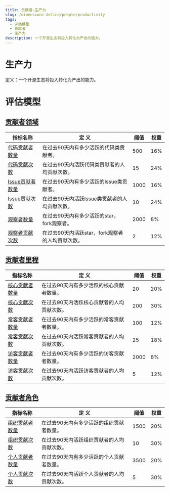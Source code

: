 ```yaml
---
title: 贡献者-生产力
slug: /dimensions-define/people/productivity
tags:
  - 评估模型
  - 贡献者
  - 生产力
description: 一个开源生态将投入转化为产出的能力。
---
```


# 生产力

定义：一个开源生态将投入转化为产出的能力。

# 评估模型

## [贡献者领域](./contributor-domain-persona.md)

| 指标名称 | 定 义 | 阈值   | 权重  |
| --- | ---- | ------ | ------- |
| [代码贡献者数量](./contributor-domain-persona.md#代码贡献者数量) |  在过去90天内有多少活跃的代码类贡献者。| 500  | 16% |
| [代码贡献次数](./contributor-domain-persona.md#代码贡献次数)  | 在过去90天内活跃代码类贡献者的人均贡献次数。  |  15 | 24% |
| [Issue贡献者数量](./contributor-domain-persona.md#Issue贡献者数量) | 在过去90天内有多少活跃的Issue类贡献者。 | 1000  | 16% |
| [Issue贡献次数](./contributor-domain-persona.md#Issue贡献次数) | 在过去90天内活跃Issue类贡献者的人均贡献次数。   | 10   | 24% |
| [观察者数量](./contributor-domain-persona.md#观察者数量) |  在过去90天内有多少活跃的star，fork观察者。 |  2000  | 8% |
| [观察者贡献次数](./contributor-domain-persona.md#观察者贡献次数) |  在过去90天内活跃star，fork观察者的人均贡献次数。 | 2  | 12% |

## [贡献者里程](./contributor-milestone-persona.md)

| 指标名称 | 定 义 | 阈值   | 权重  |
| --- | ---- | ------ | ------- |
| [核心贡献者数量](./contributor-milestone-persona.md#核心贡献者数量) |  在过去90天内有多少活跃的核心贡献者数量。| 20  | 20% |
| [核心贡献次数](./contributor-milestone-persona.md#核心贡献次数)  | 在过去90天内活跃核心贡献者的人均贡献次数。  |  200 | 30% |
| [常客贡献者数量](./contributor-milestone-persona.md#常客贡献者数量) | 在过去90天内有多少活跃的常客贡献者数量。 | 100  | 12% |
| [常客贡献次数](./contributor-milestone-persona.md#常客贡献次数) | 在过去90天内活跃常客贡献者的人均贡献次数。   | 25   | 18% |
| [访客贡献者数量](./contributor-milestone-persona.md#访客贡献者数量) |  在过去90天内有多少活跃的访客贡献者数量。 |  2000  | 8% |
| [访客贡献次数](./contributor-milestone-persona.md#访客贡献次数) |  在过去90天内活跃访客贡献者的人均贡献次数。 | 5  | 12% |


## [贡献者角色](./contributor-role-persona.md)

| 指标名称 | 定 义 | 阈值   | 权重  |
| --- | ---- | ------ | ------- |
| [组织贡献者数量](./contributor-role-persona.md#组织贡献者数量) |  在过去90天内有多少活跃的组织贡献者数量。| 1500  | 20% |
| [组织贡献次数](./contributor-role-persona.md#组织贡献次数)  | 在过去90天内活跃组织贡献者的人均贡献次数。  | 10 | 30% |
| [个人贡献者数量](./contributor-role-persona.md#个人贡献者数量) | 在过去90天内有多少活跃的个人贡献者数量。 | 3500  | 20% |
| [个人贡献次数](./contributor-role-persona.md#个人贡献次数) | 在过去90天内活跃个人贡献者的人均贡献次数。   | 5   | 30% |

